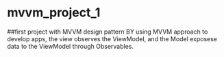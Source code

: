 # mvvm_project_1
##first project with MVVM design pattern
BY using MVVM approach to develop apps, the view observes the ViewModel, and the Model exposese data to the ViewModel through Observables.
